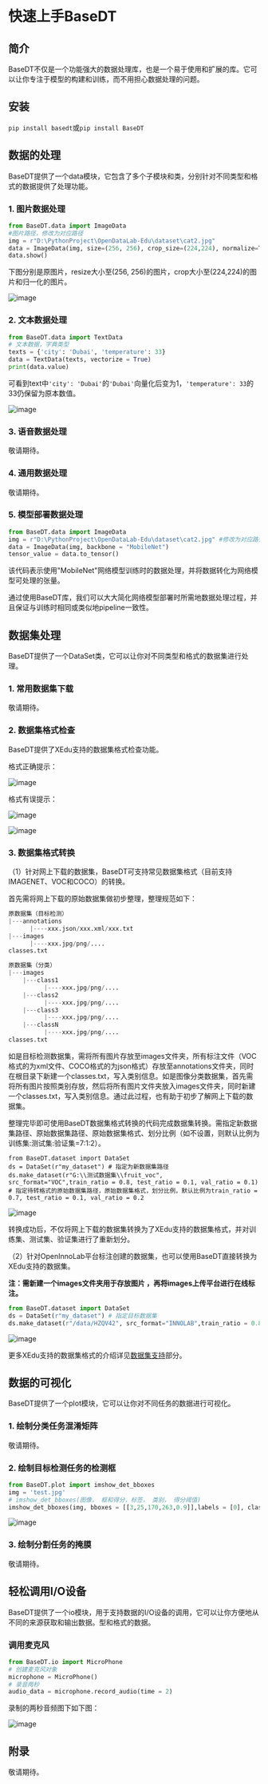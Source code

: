 # 快速上手BaseDT

## 简介

BaseDT不仅是一个功能强大的数据处理库，也是一个易于使用和扩展的库。它可以让你专注于模型的构建和训练，而不用担心数据处理的问题。

## 安装

`pip install basedt`或`pip install BaseDT`

## 数据的处理

BaseDT提供了一个data模块，它包含了多个子模块和类，分别针对不同类型和格式的数据提供了处理功能。

### 1. 图片数据处理

```Python
from BaseDT.data import ImageData
#图片路径，修改为对应路径
img = r"D:\PythonProject\OpenDataLab-Edu\dataset\cat2.jpg" 
data = ImageData(img, size=(256, 256), crop_size=(224,224), normalize=True)#
data.show()
```

下图分别是原图片，resize大小至(256, 256)的图片，crop大小至(224,224)的图片和归一化的图片。

![image](../images/basedt/图片处理示例图.JPEG)

### 2. 文本数据处理

```Python
from BaseDT.data import TextData
# 文本数据，字典类型
texts = {'city': 'Dubai', 'temperature': 33}
data = TextData(texts, vectorize = True)
print(data.value)
```

可看到text中`'city': 'Dubai'`的`'Dubai'`向量化后变为1，`'temperature': 33`的33仍保留为原本数值。

![image](../images/basedt/文本转换示例图.PNG)

###  3. 语音数据处理

敬请期待。

###  4. 通用数据处理

敬请期待。

###  5. 模型部署数据处理

```Python
from BaseDT.data import ImageData
img = r"D:\PythonProject\OpenDataLab-Edu\dataset\cat2.jpg" #修改为对应路径
data = ImageData(img, backbone = "MobileNet")
tensor_value = data.to_tensor()
```

该代码表示使用"MobileNet"网络模型训练时的数据处理，并将数据转化为网络模型可处理的张量。

通过使用BaseDT库，我们可以大大简化网络模型部署时所需地数据处理过程，并且保证与训练时相同或类似地pipeline一致性。

## 数据集处理

BaseDT提供了一个DataSet类，它可以让你对不同类型和格式的数据集进行处理。

###  1. 常用数据集下载

敬请期待。

###  2. 数据集格式检查

BaseDT提供了XEdu支持的数据集格式检查功能。

格式正确提示：

![image](../images/basedt/格式正确.png)

格式有误提示：

![image](../images/basedt/格式错误1.png)

![image](../images/basedt/格式错误2.png)

###  3. 数据集格式转换

（1）针对网上下载的数据集，BaseDT可支持常见数据集格式（目前支持IMAGENET、VOC和COCO）的转换。

首先需将网上下载的原始数据集做初步整理，整理规范如下：

```Python
原数据集（目标检测）
|---annotations
      |----xxx.json/xxx.xml/xxx.txt
|---images
      |----xxx.jpg/png/....
classes.txt

原数据集（分类）
|---images
    |---class1
          |----xxx.jpg/png/....
    |---class2
          |----xxx.jpg/png/....
    |---class3
          |----xxx.jpg/png/....
    |---classN
          |----xxx.jpg/png/....
classes.txt
```

如是目标检测数据集，需将所有图片存放至images文件夹，所有标注文件（VOC格式的为xml文件、COCO格式的为json格式）存放至annotations文件夹，同时在根目录下新建一个classes.txt，写入类别信息。如是图像分类数据集，首先需将所有图片按照类别存放，然后将所有图片文件夹放入images文件夹，同时新建一个classes.txt，写入类别信息。通过此过程，也有助于初步了解网上下载的数据集。

整理完毕即可使用BaseDT数据集格式转换的代码完成数据集转换。需指定新数据集路径、原始数据集路径、原始数据集格式、划分比例（如不设置，则默认比例为训练集:测试集:验证集=7:1:2）。

```
from BaseDT.dataset import DataSet
ds = DataSet(r"my_dataset") # 指定为新数据集路径
ds.make_dataset(r"G:\\测试数据集\\fruit_voc", src_format="VOC",train_ratio = 0.8, test_ratio = 0.1, val_ratio = 0.1) # 指定待转格式的原始数据集路径，原始数据集格式，划分比例，默认比例为train_ratio = 0.7, test_ratio = 0.1, val_ratio = 0.2
```

![image](../images/basedt/voc2coco.png)

转换成功后，不仅将网上下载的数据集转换为了XEdu支持的数据集格式，并对训练集、测试集、验证集进行了重新划分。

（2）针对OpenInnoLab平台标注创建的数据集，也可以使用BaseDT直接转换为XEdu支持的数据集。

**注：需新建一个images文件夹用于存放图片 ，再将images上传平台进行在线标注。**

```Python
from BaseDT.dataset import DataSet
ds = DataSet(r"my_dataset") # 指定目标数据集
ds.make_dataset(r"/data/HZQV42", src_format="INNOLAB",train_ratio = 0.8, test_ratio = 0.1, val_ratio = 0.1) # 仅需修改为待转格式的原始数据集路径（注意是整个数据集）
```

![image](../images/basedt/coco转换完成.png)

更多XEdu支持的数据集格式的介绍详见[数据集支持](https://xedu.readthedocs.io/zh/latest/mmedu/introduction.html#id3)部分。

## 数据的可视化

BaseDT提供了一个plot模块，它可以让你对不同任务的数据进行可视化。

###  1. 绘制分类任务混淆矩阵

敬请期待。

### 2. 绘制目标检测任务的检测框

```Python
from BaseDT.plot import imshow_det_bboxes
img = 'test.jpg'
# imshow_det_bboxes(图像， 框和得分，标签， 类别， 得分阈值)
imshow_det_bboxes(img, bboxes = [[3,25,170,263,0.9]],labels = [0], class_names = ["cat"], score_thr = 0.8)
```

![image](../images/basedt/绘制目标检测框.png)

###  3. 绘制分割任务的掩膜

敬请期待。

## 轻松调用I/O设备

BaseDT提供了一个io模块，用于支持数据的I/O设备的调用，它可以让你方便地从不同的来源获取和输出数据。型和格式的数据。

###  调用麦克风

```Python
from BaseDT.io import MicroPhone
# 创建麦克风对象
microphone = MicroPhone()
# 录音两秒
audio_data = microphone.record_audio(time = 2)
```

录制的两秒音频图下如下图：

![image](../images/basedt/音频图.png)

##  附录

敬请期待。
